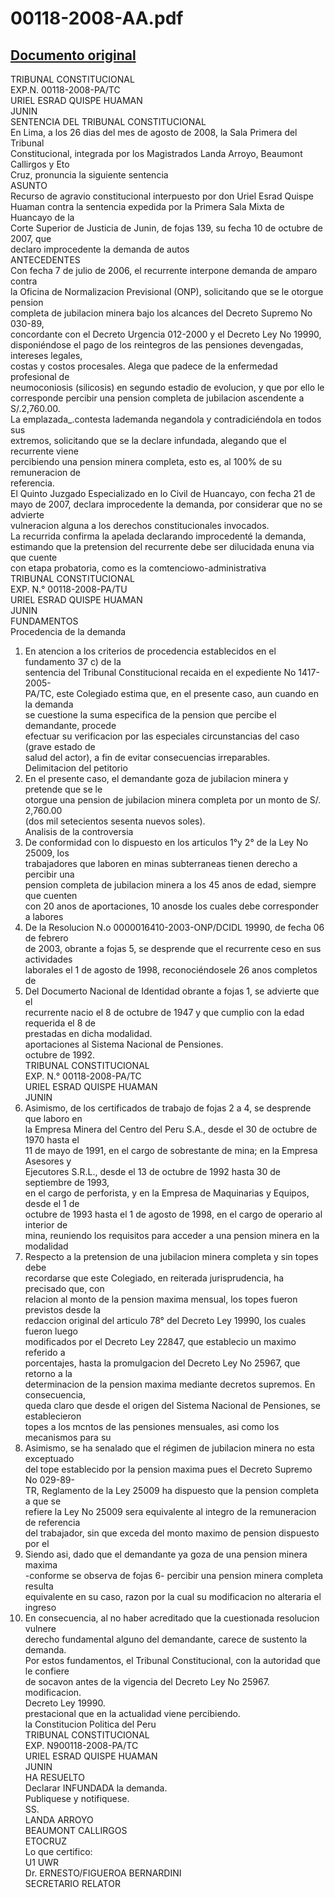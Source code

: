 
00118-2008-AA.pdf
=================
  
[Documento original](https://tc.gob.pe/jurisprudencia/2008/00118-2008-AA.pdf)  
---  
TRIBUNAL CONSTITUCIONAL  
EXP.N. 00118-2008-PA/TC  
URIEL ESRAD QUISPE HUAMAN  
JUNIN  
SENTENCIA DEL TRIBUNAL CONSTITUCIONAL  
En Lima, a los 26 dias del mes de agosto de 2008, la Sala Primera del Tribunal  
Constitucional, integrada por los Magistrados Landa Arroyo, Beaumont Callirgos y Eto  
Cruz, pronuncia la siguiente sentencia  
ASUNTO  
Recurso de agravio constitucional interpuesto por don Uriel Esrad Quispe  
Huaman contra la sentencia expedida por la Primera Sala Mixta de Huancayo de la  
Corte Superior de Justicia de Junin, de fojas 139, su fecha 10 de octubre de 2007, que  
declaro improcedente la demanda de autos  
ANTECEDENTES  
Con fecha 7 de julio de 2006, el recurrente interpone demanda de amparo contra  
la Oficina de Normalizacion Previsional (ONP), solicitando que se le otorgue pension  
completa de jubilacion minera bajo los alcances del Decreto Supremo No 030-89,  
concordante con el Decreto Urgencia 012-2000 y el Decreto Ley No 19990,  
disponiéndose el pago de los reintegros de las pensiones devengadas, intereses legales,  
costas y costos procesales. Alega que padece de la enfermedad profesional de  
neumoconiosis (silicosis) en segundo estadio de evolucion, y que por ello le  
corresponde percibir una pension completa de jubilacion ascendente a S/.2,760.00.  
La emplazada_.contesta lademanda negandola y contradiciéndola en todos sus  
extremos, solicitando que se la declare infundada, alegando que el recurrente viene  
percibiendo una pension minera completa, esto es, al 100% de su remuneracion de  
referencia.  
El Quinto Juzgado Especializado en lo Civil de Huancayo, con fecha 21 de  
mayo de 2007, declara improcedente la demanda, por considerar que no se advierte  
vulneracion alguna a los derechos constitucionales invocados.  
La recurrida confirma la apelada declarando improcedenté la demanda,  
estimando que la pretension del recurrente debe ser dilucidada enuna via que cuente  
con etapa probatoria, como es la comtenciowo-administrativa  
TRIBUNAL CONSTITUCIONAL  
EXP. N.° 00118-2008-PA/TU  
URIEL ESRAD QUISPE HUAMAN  
JUNIN  
FUNDAMENTOS  
Procedencia de la demanda  
1. En atencion a los criterios de procedencia establecidos en el fundamento 37 c) de la  
sentencia del Tribunal Constitucional recaida en el expediente No 1417-2005-  
PA/TC, este Colegiado estima que, en el presente caso, aun cuando en la demanda  
se cuestione la suma especifica de la pension que percibe el demandante, procede  
efectuar su verificacion por las especiales circunstancias del caso (grave estado de  
salud del actor), a fin de evitar consecuencias irreparables.  
Delimitacion del petitorio  
2. En el presente caso, el demandante goza de jubilacion minera y pretende que se le  
otorgue una pension de jubilacion minera completa por un monto de S/. 2,760.00  
(dos mil setecientos sesenta nuevos soles).  
Analisis de la controversia  
3. De conformidad con lo dispuesto en los articulos 1°y 2° de la Ley No 25009, los  
trabajadores que laboren en minas subterraneas tienen derecho a percibir una  
pension completa de jubilacion minera a los 45 anos de edad, siempre que cuenten  
con 20 anos de aportaciones, 10 anosde los cuales debe corresponder a labores  
4. De la Resolucion N.o 0000016410-2003-ONP/DCIDL 19990, de fecha 06 de febrero  
de 2003, obrante a fojas 5, se desprende que el recurrente ceso en sus actividades  
laborales el 1 de agosto de 1998, reconociéndosele 26 anos completos de  
5. Del Documerto Nacional de Identidad obrante a fojas 1, se advierte que el  
recurrente nacio el 8 de octubre de 1947 y que cumplio con la edad requerida el 8 de  
prestadas en dicha modalidad.  
aportaciones al Sistema Nacional de Pensiones.  
octubre de 1992.  
TRIBUNAL CONSTITUCIONAL  
EXP. N.° 00118-2008-PA/TC  
URIEL ESRAD QUISPE HUAMAN  
JUNIN  
6. Asimismo, de los certificados de trabajo de fojas 2 a 4, se desprende que laboro en  
la Empresa Minera del Centro del Peru S.A., desde el 30 de octubre de 1970 hasta el  
11 de mayo de 1991, en el cargo de sobrestante de mina; en la Empresa Asesores y  
Ejecutores S.R.L., desde el 13 de octubre de 1992 hasta 30 de septiembre de 1993,  
en el cargo de perforista, y en la Empresa de Maquinarias y Equipos, desde el 1 de  
octubre de 1993 hasta el 1 de agosto de 1998, en el cargo de operario al interior de  
mina, reuniendo los requisitos para acceder a una pension minera en la modalidad  
7. Respecto a la pretension de una jubilacion minera completa y sin topes debe  
recordarse que este Colegiado, en reiterada jurisprudencia, ha precisado que, con  
relacion al monto de la pension maxima mensual, los topes fueron previstos desde la  
redaccion original del articulo 78° del Decreto Ley 19990, los cuales fueron luego  
modificados por el Decreto Ley 22847, que establecio un maximo referido a  
porcentajes, hasta la promulgacion del Decreto Ley No 25967, que retorno a la  
determinacion de la pension maxima mediante decretos supremos. En consecuencia,  
queda claro que desde el origen del Sistema Nacional de Pensiones, se establecieron  
topes a los mcntos de las pensiones mensuales, asi como los mecanismos para su  
8. Asimismo, se ha senalado que el régimen de jubilacion minera no esta exceptuado  
del tope establecido por la pension maxima pues el Decreto Supremo No 029-89-  
TR, Reglamento de la Ley 25009 ha dispuesto que la pension completa a que se  
refiere la Ley No 25009 sera equivalente al integro de la remuneracion de referencia  
del trabajador, sin que exceda del monto maximo de pension dispuesto por el  
9. Siendo asi, dado que el demandante ya goza de una pension minera maxima  
-conforme se observa de fojas 6- percibir una pension minera completa resulta  
equivalente en su caso, razon por la cual su modificacion no alteraria el ingreso  
10. En consecuencia, al no haber acreditado que la cuestionada resolucion vulnere  
derecho fundamental alguno del demandante, carece de sustento la demanda.  
Por estos fundamentos, el Tribunal Constitucional, con la autoridad que le confiere  
de socavon antes de la vigencia del Decreto Ley No 25967.  
modificacion.  
Decreto Ley 19990.  
prestacional que en la actualidad viene percibiendo.  
la Constitucion Politica del Peru  
TRIBUNAL CONSTITUCIONAL  
EXP. N900118-2008-PA/TC  
URIEL ESRAD QUISPE HUAMAN  
JUNIN  
HA RESUELTO  
Declarar INFUNDADA la demanda.  
Publiquese y notifiquese.  
SS.  
LANDA ARROYO  
BEAUMONT CALLIRGOS  
ETOCRUZ  
Lo que certifico:  
U1 UWR  
Dr. ERNESTO/FIGUEROA BERNARDINI  
SECRETARIO RELATOR